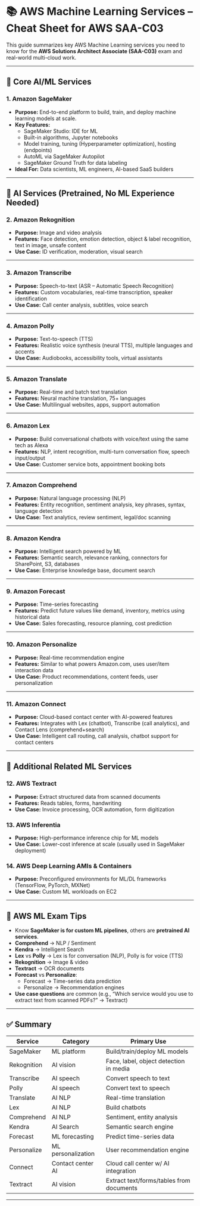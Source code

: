 # 📚 AWS Machine Learning Services – Cheat Sheet for AWS SAA-C03

This guide summarizes key AWS Machine Learning services you need to know for the **AWS Solutions Architect Associate (SAA-C03)** exam and real-world multi-cloud work.

---

## 🧠 Core AI/ML Services

### 1. **Amazon SageMaker**
- **Purpose:** End-to-end platform to build, train, and deploy machine learning models at scale.
- **Key Features:**
  - SageMaker Studio: IDE for ML
  - Built-in algorithms, Jupyter notebooks
  - Model training, tuning (Hyperparameter optimization), hosting (endpoints)
  - AutoML via SageMaker Autopilot
  - SageMaker Ground Truth for data labeling
- **Ideal For:** Data scientists, ML engineers, AI-based SaaS builders

---

## 🤖 AI Services (Pretrained, No ML Experience Needed)

### 2. **Amazon Rekognition**
- **Purpose:** Image and video analysis
- **Features:** Face detection, emotion detection, object & label recognition, text in image, unsafe content
- **Use Case:** ID verification, moderation, visual search

---

### 3. **Amazon Transcribe**
- **Purpose:** Speech-to-text (ASR – Automatic Speech Recognition)
- **Features:** Custom vocabularies, real-time transcription, speaker identification
- **Use Case:** Call center analysis, subtitles, voice search

---

### 4. **Amazon Polly**
- **Purpose:** Text-to-speech (TTS)
- **Features:** Realistic voice synthesis (neural TTS), multiple languages and accents
- **Use Case:** Audiobooks, accessibility tools, virtual assistants

---

### 5. **Amazon Translate**
- **Purpose:** Real-time and batch text translation
- **Features:** Neural machine translation, 75+ languages
- **Use Case:** Multilingual websites, apps, support automation

---

### 6. **Amazon Lex**
- **Purpose:** Build conversational chatbots with voice/text using the same tech as Alexa
- **Features:** NLP, intent recognition, multi-turn conversation flow, speech input/output
- **Use Case:** Customer service bots, appointment booking bots

---

### 7. **Amazon Comprehend**
- **Purpose:** Natural language processing (NLP)
- **Features:** Entity recognition, sentiment analysis, key phrases, syntax, language detection
- **Use Case:** Text analytics, review sentiment, legal/doc scanning

---

### 8. **Amazon Kendra**
- **Purpose:** Intelligent search powered by ML
- **Features:** Semantic search, relevance ranking, connectors for SharePoint, S3, databases
- **Use Case:** Enterprise knowledge base, document search

---

### 9. **Amazon Forecast**
- **Purpose:** Time-series forecasting
- **Features:** Predict future values like demand, inventory, metrics using historical data
- **Use Case:** Sales forecasting, resource planning, cost prediction

---

### 10. **Amazon Personalize**
- **Purpose:** Real-time recommendation engine
- **Features:** Similar to what powers Amazon.com, uses user/item interaction data
- **Use Case:** Product recommendations, content feeds, user personalization

---

### 11. **Amazon Connect**
- **Purpose:** Cloud-based contact center with AI-powered features
- **Features:** Integrates with Lex (chatbot), Transcribe (call analytics), and Contact Lens (comprehend+search)
- **Use Case:** Intelligent call routing, call analysis, chatbot support for contact centers

---

## 🧩 Additional Related ML Services

### 12. **AWS Textract**
- **Purpose:** Extract structured data from scanned documents
- **Features:** Reads tables, forms, handwriting
- **Use Case:** Invoice processing, OCR automation, form digitization

### 13. **AWS Inferentia**
- **Purpose:** High-performance inference chip for ML models
- **Use Case:** Lower-cost inference at scale (usually used in SageMaker deployment)

### 14. **AWS Deep Learning AMIs & Containers**
- **Purpose:** Preconfigured environments for ML/DL frameworks (TensorFlow, PyTorch, MXNet)
- **Use Case:** Custom ML workloads on EC2

---

## 🧠 AWS ML Exam Tips

- Know **SageMaker is for custom ML pipelines**, others are **pretrained AI services**.
- **Comprehend** → NLP / Sentiment
- **Kendra** → Intelligent Search
- **Lex** vs **Polly** → Lex is for conversation (NLP), Polly is for voice (TTS)
- **Rekognition** → Image & video
- **Textract** → OCR documents
- **Forecast** vs **Personalize**:
  - Forecast → Time-series data prediction
  - Personalize → Recommendation engines
- **Use case questions** are common (e.g., “Which service would you use to extract text from scanned PDFs?” → Textract)

---

## ✅ Summary

| Service         | Category            | Primary Use                                 |
|----------------|---------------------|----------------------------------------------|
| SageMaker       | ML platform         | Build/train/deploy ML models                |
| Rekognition     | AI vision           | Face, label, object detection in media      |
| Transcribe      | AI speech           | Convert speech to text                      |
| Polly           | AI speech           | Convert text to speech                      |
| Translate       | AI NLP              | Real-time translation                       |
| Lex             | AI NLP              | Build chatbots                              |
| Comprehend      | AI NLP              | Sentiment, entity analysis                  |
| Kendra          | AI Search           | Semantic search engine                      |
| Forecast        | ML forecasting      | Predict time-series data                    |
| Personalize     | ML personalization  | User recommendation engine                  |
| Connect         | Contact center AI   | Cloud call center w/ AI integration         |
| Textract        | AI vision           | Extract text/forms/tables from documents    |

---

